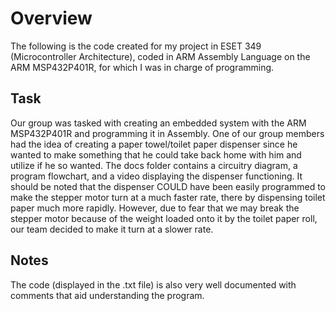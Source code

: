 # Overview
The following is the code created for my project in ESET 349 (Microcontroller Architecture), coded in ARM Assembly Language on the ARM MSP432P401R, for which I was in charge of programming.

## Task
Our group was tasked with creating an embedded system with the ARM MSP432P401R and programming it in Assembly. One of our group members had the idea of creating a paper towel/toilet paper dispenser since he wanted to make something that he could take back home with him and utilize if he so wanted. The docs folder contains a circuitry diagram, a program flowchart, and a video displaying the dispenser functioning. It should be noted that the dispenser COULD have been easily programmed to make the stepper motor turn at a much faster rate, there by dispensing toilet paper much more rapidly. However, due to fear that we may break the stepper motor because of the weight loaded onto it by the toilet paper roll, our team decided to make it turn at a slower rate.

## Notes
The code (displayed in the .txt file) is also very well documented with comments that aid understanding the program.
